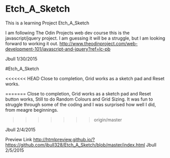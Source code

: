 # Etch_A_Sketch
This is a learning Project Etch_A_Sketch

I am following The Odin Projects  web dev course this is the javascript/jquery project. I am guessing it will be a struggle, but I am looking forward to working it out.
http://www.theodinproject.com/web-development-101/javascript-and-jquery?ref=lc-pb

Jbull 1/30/2015

#Etch_A_Sketch

<<<<<<< HEAD
Close to completion, Grid works as a sketch pad and Reset works. 

=======
Close to completion, Grid works as a sketch pad and Reset button works, Still to do Random Colours and Grid Sizing.
It was fun to struggle through some of the coding and I was surprised how well I did, from meagre beginnings.
>>>>>>> origin/master

Jbull 2/4/2015

Preview Link
http://htmlpreview.github.io/?https://github.com/jbull328/Etch_A_Sketch/blob/master/index.html
Jbull 2/5/2015

